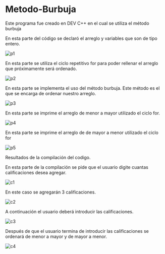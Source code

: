 # Metodo-Burbuja

Este programa fue creado en DEV C++ en el cual se utiliza el método burbuja

En esta parte del código se declaró el arreglo y variables que son de tipo entero.

![p1](https://user-images.githubusercontent.com/72090852/97475717-35a4d500-1913-11eb-868b-b4acdb1ffa07.jpg)

En esta parte se utiliza el ciclo repetitivo for para poder rellenar el arreglo que próximamente será ordenado.

![p2](https://user-images.githubusercontent.com/72090852/97475981-83214200-1913-11eb-8c23-5b1a822358b0.jpg)

En esta parte se implementa el uso del método burbuja. Este método es el que se encarga de ordenar nuestro arreglo.

![p3](https://user-images.githubusercontent.com/72090852/97476114-aa780f00-1913-11eb-9ac5-e19b20ee1f66.jpg)

En esta parte se imprime el arreglo de menor a mayor utilizado el ciclo for.

![p4](https://user-images.githubusercontent.com/72090852/97476234-caa7ce00-1913-11eb-9737-07f4cf830427.jpg)

En esta parte se imprime el arreglo de de mayor a menor utilizado el ciclo for

![p5](https://user-images.githubusercontent.com/72090852/97476321-e27f5200-1913-11eb-831a-9b1c7e155ffd.jpg)

Resultados de la compilación del codigo.

En esta parte de la compilación se pide que el usuario digite cuantas calificaciones desea agregar.

![c1](https://user-images.githubusercontent.com/72090852/97477780-a947e180-1915-11eb-8866-89e47cda193a.jpg)

En este caso se agregarán 3 calificaciones.

![c2](https://user-images.githubusercontent.com/72090852/97477829-bbc21b00-1915-11eb-8db1-3841b882a071.jpg)

A continuación el usuario deberá introducir las calificaciones.

![c3](https://user-images.githubusercontent.com/72090852/97477932-db594380-1915-11eb-8803-caa15c69b1a5.jpg)

Después de que el usuario termina de introducir las calificaciones se ordenará de menor a mayor y de mayor a menor.

![c4](https://user-images.githubusercontent.com/72090852/97477991-f1ff9a80-1915-11eb-9f54-f447aad3d38b.jpg)
